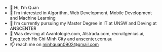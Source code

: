 - 👋 Hi, I’m Quan
- 👀 I’m interested in Algorithm, Web  Development, Mobile Development and Machine Learning
- 🌱 I’m currently pursuing my Master Degree in IT at UNSW and Deving at ANSCENTER
- 💞️ Was dev-ing at Avantologie.com, Alstrada.com, recruitgenius.ai, Eyeq.tech Ho Chi Minh City and anscenter.com.au
- 📫 reach me on minhquan0902@gmail.com

<!---
minhquan0902/minhquan0902 is a ✨ special ✨ repository because its `README.md` (this file) appears on your GitHub profile.
You can click the Preview link to take a look at your changes.
--->
